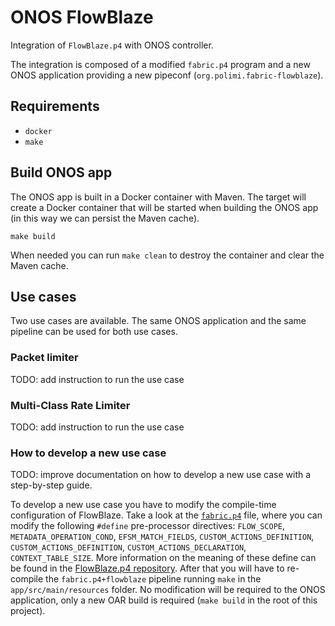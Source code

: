 # ONOS FlowBlaze
Integration of `FlowBlaze.p4` with ONOS controller.

The integration is composed of a modified `fabric.p4` program and a new ONOS 
application providing a new pipeconf (`org.polimi.fabric-flowblaze`).

## Requirements
- `docker`
- `make`

## Build ONOS app
The ONOS app is built in a Docker container with Maven. The target will create a Docker
container that will be started when building the ONOS app (in this way we can persist the Maven cache).

`make build`

When needed you can run `make clean` to destroy the container and clear the Maven cache.

## Use cases
Two use cases are available. The same ONOS application and the same pipeline can 
be used for both use cases.

### Packet limiter
TODO: add instruction to run the use case

### Multi-Class Rate Limiter
TODO: add instruction to run the use case

### How to develop a new use case
TODO: improve documentation on how to develop a new use case with a step-by-step guide.

To develop a new use case you have to modify the compile-time configuration of 
FlowBlaze. 
Take a look at the [`fabric.p4`](app/src/main/resources/fabric.p4) file, 
where you can modify the following `#define` pre-processor directives: `FLOW_SCOPE`, 
`METADATA_OPERATION_COND`, `EFSM_MATCH_FIELDS`, `CUSTOM_ACTIONS_DEFINITION`,
`CUSTOM_ACTIONS_DEFINITION`, `CUSTOM_ACTIONS_DECLARATION`, `CONTEXT_TABLE_SIZE`.
More information on the meaning of these define can be found in the 
[FlowBlaze.p4 repository](https://www.github.com/ANTLab-polimi/flowblaze.p4).
After that you will have to re-compile the `fabric.p4+flowblaze` pipeline running
`make` in the `app/src/main/resources` folder. No modification will be required 
to the ONOS application, only a new OAR build is required (`make build` in the root of this project).
